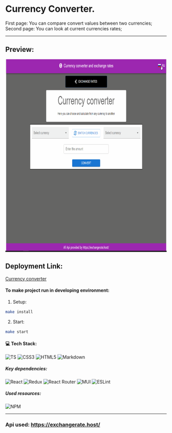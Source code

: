 # Currency Converter.
First page: You can compare convert values between two currencies;  
Second page: You can look at current currencies rates;
***
## Preview:
<img src="https://github.com/ViktorFAlex/projects-previews/blob/main/converter.gif" width="800" height="600">

## Deployment Link:
[Currency converter](https://poetic-marigold-270a0e.netlify.app/)
#### To make project run in developing environment:
1) Setup:
```bash
make install
```
2) Start:
```bash
make start
```

#### 💻 Tech Stack:  
![TS](https://img.shields.io/badge/typescript-%233178C6.svg?style=flat-square&logo=typescript&logoColor=white) ![CSS3](https://img.shields.io/badge/css3-%231572B6.svg?style=flat-square&logo=css3&logoColor=white) ![HTML5](https://img.shields.io/badge/html5-%23E34F26.svg?style=flat-square&logo=html5&logoColor=white)  ![Markdown](https://img.shields.io/badge/markdown-%23000000.svg?style=flat-square&logo=markdown&logoColor=white)
##### Key dependencies:
![React](https://img.shields.io/badge/react-%2320232a.svg?style=flat-square&logo=react&logoColor=%2361DAFB) ![Redux](https://img.shields.io/badge/redux-%23593d88.svg?style=flat-square&logo=redux&logoColor=white) ![React Router](https://img.shields.io/badge/React_Router-CA4245?style=flat-square&logo=react-router&logoColor=white) ![MUI](https://img.shields.io/badge/MaterialUI-%233178C6.svg?style=flat-square&logo=mui&logoColor=white) ![ESLint](https://img.shields.io/badge/ESLint-4B3263?style=flat-square&logo=eslint&logoColor=white) 
##### Used resources:
![NPM](https://img.shields.io/badge/NPM-%23000000.svg?style=flat-square&logo=npm&logoColor=white) 

***
### Api used: https://exchangerate.host/

